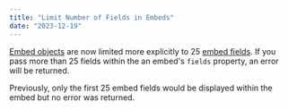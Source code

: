 ```yaml
---
title: "Limit Number of Fields in Embeds"
date: "2023-12-19"
---
```


[Embed objects](/docs/resources/message#embed-object) are now limited more explicitly to 25 [embed fields](/docs/resources/message#embed-object-embed-field-structure). If you pass more than 25 fields within the an embed's `fields` property, an error will be returned.

Previously, only the first 25 embed fields would be displayed within the embed but no error was returned.
